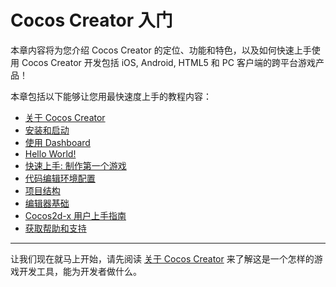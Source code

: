 # Cocos Creator 入门

本章内容将为您介绍 Cocos Creator 的定位、功能和特色，以及如何快速上手使用 Cocos Creator 开发包括 iOS, Android, HTML5 和 PC 客户端的跨平台游戏产品！

本章包括以下能够让您用最快速度上手的教程内容：

- [关于 Cocos Creator](./introduction.md)
- [安装和启动](./install.md)
- [使用 Dashboard](./dashboard.md)
- [Hello World!](./hello-world.md)
- [快速上手: 制作第一个游戏](quick-start.md)
- [代码编辑环境配置](coding-setup.md)
- [项目结构](project-structure.md)
- [编辑器基础](basics/editor-overview.md)
- [Cocos2d-x 用户上手指南](cocos2d-x-guide.md)
- [获取帮助和支持](./support.md)

---

让我们现在就马上开始，请先阅读 [关于 Cocos Creator](introduction.md) 来了解这是一个怎样的游戏开发工具，能为开发者做什么。